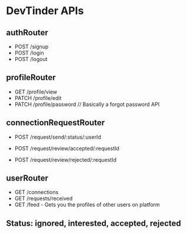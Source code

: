 # DevTinder APIs

## authRouter
- POST /signup
- POST /login
- POST /logout

## profileRouter
- GET /profile/view
- PATCH /profile/edit
- PATCH /profile/password // Basically a forgot password API

## connectionRequestRouter
- POST /request/send/:status/:userId



- POST /request/review/accepted/:requestId
- POST /request/review/rejected/:requestId


## userRouter
- GET /connections
- GET /requests/received
- GET /feed - Gets you the profiles of other users on platform


## Status: ignored, interested, accepted, rejected